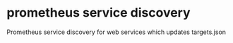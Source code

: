 # prometheus service discovery
Prometheus service discovery for web services which updates targets.json
